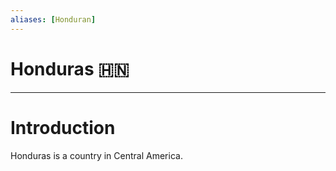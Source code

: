 ```yaml
---
aliases: [Honduran]
---
```

# Honduras 🇭🇳


---
# Introduction
Honduras is a country in Central America. 